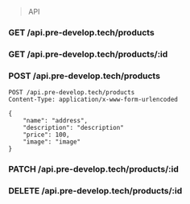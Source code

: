 > API

### GET /api.pre-develop.tech/products

### GET /api.pre-develop.tech/products/:id

### POST /api.pre-develop.tech/products

```
POST /api.pre-develop.tech/products
Content-Type: application/x-www-form-urlencoded

{
    "name": "address",
    "description": "description"
    "price": 100,
    "image": "image"
}
```

### PATCH /api.pre-develop.tech/products/:id

### DELETE /api.pre-develop.tech/products/:id
